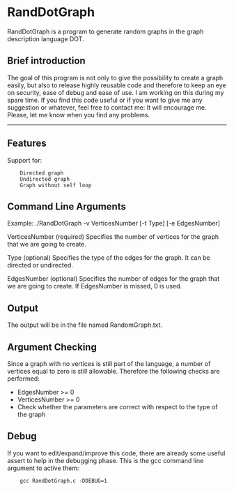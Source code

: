 RandDotGraph
============

RandDotGraph is a program to generate random graphs in the graph description
language DOT.

Brief introduction
--------------

The goal of this program is not only to give the possibility to create a graph
easily, but also to release highly reusable code and therefore to keep an eye on
security, ease of debug and ease of use.
I am working on this during my spare time. If you find this code useful or if
you want to give me any suggestion or whatever, feel free to contact me: It
will encourage me. Please, let me know when you find any problems.

----------------------
Features
----------------------

Support for:

        Directed graph
        Undirected graph
        Graph without self loop

Command Line Arguments
--------------

Example:  ./RandDotGraph -v VerticesNumber [-t Type] [-e EdgesNumber]

VerticesNumber
        (required) Specifies the number of vertices for the graph that we are
                   going to create.

Type
        (optional) Specifies the type of the edges for the graph.
                   It can be directed or undirected.

EdgesNumber
        (optional) Specifies the number of edges for the graph that we are going
                   to create.
                   If EdgesNumber is missed, 0 is used.

Output
--------------

The output will be in the file named RandomGraph.txt.

Argument Checking
--------------

Since a graph with no vertices is still part of the language, a number of
vertices equal to zero is still allowable.
Therefore the following checks are performed:

- EdgesNumber >= 0
- VerticesNumber >= 0
- Check whether the parameters are correct with respect to the type of the graph

Debug
--------------

If you want to edit/expand/improve this code, there are already some useful
assert to help in the debugging phase.
This is the gcc command line argument to active them:

        gcc RandDotGraph.c -DDEBUG=1
